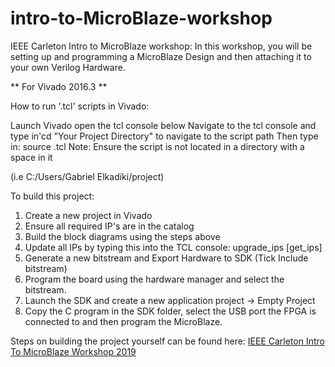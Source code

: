 # intro-to-MicroBlaze-workshop
IEEE Carleton Intro to MicroBlaze workshop: In this workshop, you will be setting up and programming a MicroBlaze Design and then attaching it to your own Verilog Hardware.  

** For Vivado 2016.3 **

How to run '.tcl' scripts in Vivado:

Launch Vivado open the tcl console below
Navigate to the tcl console and type in'cd "Your Project Directory" to navigate to the script path
Then type in: source <your script name>.tcl
Note: Ensure the script is not located in a directory with a space in it

(i.e C:/Users/Gabriel Elkadiki/project)

To build this project:
1. Create a new project in Vivado
2. Ensure all required IP's are in the catalog
2. Build the block diagrams using the steps above
3. Update all IPs by typing this into the TCL console: upgrade_ips [get_ips]
4. Generate a new bitstream and Export Hardware to SDK (Tick Include bitstream)
5. Program the board using the hardware manager and select the bitstream.
6. Launch the SDK and create a new application project -> Empty Project
7. Copy the C program in the SDK folder, select the USB port the FPGA is connected to and then program the MicroBlaze.

Steps on building the project yourself can be found here:
[IEEE Carleton Intro To MicroBlaze Workshop 2019](https://docs.google.com/presentation/d/1hfE7lqGiGhEzx4Mnj9NXa4FJq4tLA_tECX6K2kmoFtk/edit?usp=sharing)
